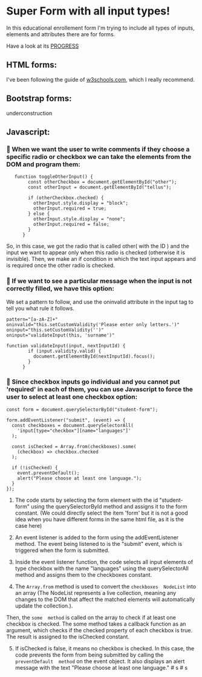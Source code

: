 # Super Form with all input types!

In this educational enrollement form I'm trying to include all types of inputs, elements and attributes there are for forms.

Have a look at its [PROGRESS](https://vanesascode.github.io/super-form-css-bootstrap-javascript/)

## HTML forms:

I've been following the guide of [w3schools.com](https://www.w3schools.com/html/html_forms.asp), which I really recommend.

## Bootstrap forms:

underconstruction

## Javascript:

### 🔹 When we want the user to write comments if they choose a specific radio or checkbox we can take the elements from the DOM and program them:

```
   function toggleOtherInput() {
        const otherCheckbox = document.getElementById("other");
        const otherInput = document.getElementById("tellus");

        if (otherCheckbox.checked) {
          otherInput.style.display = "block";
          otherInput.required = true;
        } else {
          otherInput.style.display = "none";
          otherInput.required = false;
        }
      }
```

So, in this case, we got the radio that is called other( with the ID ) and the input we want to appear only when this radio is checked (otherwise it is invisible). Then, we make an if condition in which the text input appears and is required once the other radio is checked.

### 🔹 If we want to see a particular message when the input is not correctly filled, we have this option:

We set a pattern to follow, and use the oninvalid attribute in the input tag to tell you what rule it follows.

```
pattern="[a-zA-Z]+"
oninvalid="this.setCustomValidity('Please enter only letters.')"
oninput="this.setCustomValidity('')"
oninput="validateInput(this, 'surname')"
```

```
function validateInput(input, nextInputId) {
        if (input.validity.valid) {
          document.getElementById(nextInputId).focus();
        }
      }
```

### 🔹 Since checkbox inputs go individual and you cannot put 'required' in each of them, you can use Javascript to force the user to select at least one checkbox option:

```
const form = document.querySelectorById("student-form");

form.addEventListener("submit", (event) => {
  const checkboxes = document.querySelectorAll(
    'input[type="checkbox"][name="languages"]'
  );

  const isChecked = Array.from(checkboxes).some(
    (checkbox) => checkbox.checked
  );

  if (!isChecked) {
    event.preventDefault();
    alert("Please choose at least one language.");
  }
});
```

1. The code starts by selecting the form element with the id "student-form" using the querySelectorById method and assigns it to the form constant. (We could directly select the item 'form' but it is not a good idea when you have different forms in the same html file, as it is the case here)

2. An event listener is added to the form using the addEventListener method. The event being listened to is the "submit" event, which is triggered when the form is submitted.

3. Inside the event listener function, the code selects all input elements of type checkbox with the name "languages" using the querySelectorAll method and assigns them to the checkboxes constant.

4. The `Array.from` method is used to convert the `checkboxes  NodeList` into an array (The NodeList represents a live collection, meaning any changes to the DOM that affect the matched elements will automatically update the collection.).

Then, the `some  method` is called on the array to check if at least one checkbox is checked. The some method takes a callback function as an argument, which checks if the checked property of each checkbox is true. The result is assigned to the isChecked constant.

5. If isChecked is false, it means no checkbox is checked. In this case, the code prevents the form from being submitted by calling the `preventDefault  method` on the event object. It also displays an alert message with the text "Please choose at least one language."
#   s  
 #   s  
 